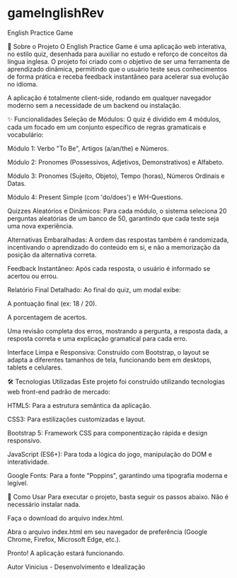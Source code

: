# gameInglishRev
English Practice Game

🚀 Sobre o Projeto
O English Practice Game é uma aplicação web interativa, no estilo quiz, desenhada para auxiliar no estudo e reforço de conceitos da língua inglesa. O projeto foi criado com o objetivo de ser uma ferramenta de aprendizado dinâmica, permitindo que o usuário teste seus conhecimentos de forma prática e receba feedback instantâneo para acelerar sua evolução no idioma.

A aplicação é totalmente client-side, rodando em qualquer navegador moderno sem a necessidade de um backend ou instalação.

✨ Funcionalidades
Seleção de Módulos: O quiz é dividido em 4 módulos, cada um focado em um conjunto específico de regras gramaticais e vocabulário:

Módulo 1: Verbo "To Be", Artigos (a/an/the) e Números.

Módulo 2: Pronomes (Possessivos, Adjetivos, Demonstrativos) e Alfabeto.

Módulo 3: Pronomes (Sujeito, Objeto), Tempo (horas), Números Ordinais e Datas.

Módulo 4: Present Simple (com 'do/does') e WH-Questions.

Quizzes Aleatórios e Dinâmicos: Para cada módulo, o sistema seleciona 20 perguntas aleatórias de um banco de 50, garantindo que cada teste seja uma nova experiência.

Alternativas Embaralhadas: A ordem das respostas também é randomizada, incentivando o aprendizado do conteúdo em si, e não a memorização da posição da alternativa correta.

Feedback Instantâneo: Após cada resposta, o usuário é informado se acertou ou errou.

Relatório Final Detalhado: Ao final do quiz, um modal exibe:

A pontuação final (ex: 18 / 20).

A porcentagem de acertos.

Uma revisão completa dos erros, mostrando a pergunta, a resposta dada, a resposta correta e uma explicação gramatical para cada erro.

Interface Limpa e Responsiva: Construído com Bootstrap, o layout se adapta a diferentes tamanhos de tela, funcionando bem em desktops, tablets e celulares.

🛠️ Tecnologias Utilizadas
Este projeto foi construído utilizando tecnologias web front-end padrão de mercado:

HTML5: Para a estrutura semântica da aplicação.

CSS3: Para estilizações customizadas e layout.

Bootstrap 5: Framework CSS para componentização rápida e design responsivo.

JavaScript (ES6+): Para toda a lógica do jogo, manipulação do DOM e interatividade.

Google Fonts: Para a fonte "Poppins", garantindo uma tipografia moderna e legível.

📖 Como Usar
Para executar o projeto, basta seguir os passos abaixo. Não é necessário instalar nada.

Faça o download do arquivo index.html.

Abra o arquivo index.html em seu navegador de preferência (Google Chrome, Firefox, Microsoft Edge, etc.).

Pronto! A aplicação estará funcionando.

Autor
Vinicius - Desenvolvimento e Idealização
